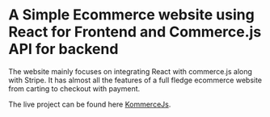 # A Simple Ecommerce website using React for Frontend and Commerce.js API for backend

The website mainly focuses on integrating React with commerce.js along with Stripe.
It has almost all the features of a full fledge ecommerce website from carting to checkout with payment.

The live project can be found here [KommerceJs](https://kommerce.netlify.app/).
